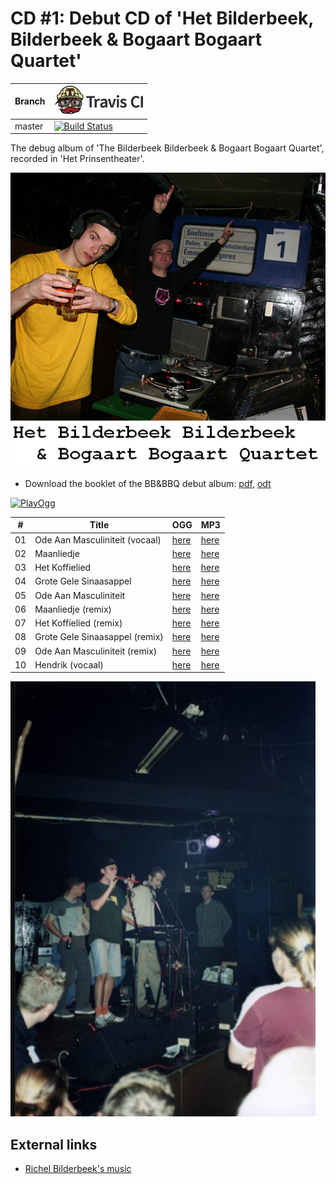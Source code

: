 # CD #1: Debut CD of 'Het Bilderbeek, Bilderbeek & Bogaart Bogaart Quartet'

Branch|[![Travis CI logo](TravisCI.png)](https://travis-ci.org)
---|---
master|[![Build Status](https://travis-ci.org/richelbilderbeek/Quartet.svg?branch=master)](https://travis-ci.org/richelbilderbeek/Quartet)

The debug album of 'The Bilderbeek Bilderbeek & Bogaart Bogaart Quartet',
recorded in 'Het Prinsentheater'.

![BB&BBQ Cover Art](CD01_Coverart.png)

 * Download the booklet of the BB&BBQ debut album: [pdf](Quartet.pdf), [odt](Quartet.odt) 

[![PlayOgg](http://static.fsf.org/playogg/Play_ogg_80x15.png "I support PlayOgg!")](http://playogg.org)

#|Title|OGG|MP3
---|---|---|---
01|Ode Aan Masculiniteit (vocaal)|[here](CD01_01OdeAanMasculiniteitVocaal.ogg)|[here](CD01_01OdeAanMasculiniteitVocaal.mp3)
02|Maanliedje|[here](CD01_02Maanliedje.ogg)|[here](CD01_02Maanliedje.mp3)
03|Het Koffielied|[here](CD01_03HetKoffielied.ogg)|[here](CD01_03HetKoffielied.mp3)
04|Grote Gele Sinaasappel|[here](CD01_04GroteGeleSinaasappel.ogg)|[here](CD01_04GroteGeleSinaasappel.mp3)
05|Ode Aan Masculiniteit|[here](CD01_05OdeAanMasculiniteit.ogg)|[here](CD01_05OdeAanMasculiniteit.mp3)
06|Maanliedje (remix)|[here](CD01_06MaanliedjeDisco.ogg)|[here](CD01_06MaanliedjeDisco.mp3)
07|Het Koffielied (remix)|[here](CD01_07HetKoffieliedDisco.ogg)|[here](CD01_07HetKoffieliedDisco.mp3)
08|Grote Gele Sinaasappel (remix)|[here](CD01_08GroteGeleSinaasappelDisco.ogg)|[here](CD01_08GroteGeleSinaasappelDisco.mp3)
09|Ode Aan Masculiniteit (remix)|[here](CD01_09OdeAanMasculiniteitDisco.ogg)|[here](CD01_09OdeAanMasculiniteitDisco.mp3)
10|Hendrik (vocaal)|[here](CD01_10Hendrik.ogg)|[here](CD01_10Hendrik.mp3)

![Wild fans at our first performance, at 21th of September 2000](FotoBBBBQbiopop.jpg)

## External links

 * [Richel Bilderbeek's music](https://github.com/richelbilderbeek/music)
